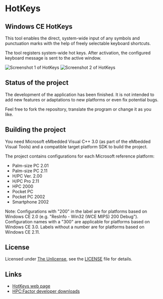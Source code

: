 # HotKeys #

## Windows CE HotKeys ##

This tool enables the direct, system-wide input of any symbols and punctuation marks with the help of freely selectable keyboard shortcuts.

The tool registers system-wide hot keys. After activation, the configured keyboard message is sent to the active window.

![Screenshot 1 of HotKeys](http://www.wolfgang-rolke.de/wince/hotkeys.gif) ![Screenshot 2 of HotKeys](http://www.wolfgang-rolke.de/wince/hotkey2.gif)

## Status of the project ##

The development of the application has been finished. It is not intended to add new features or adaptations to new platforms or even fix potential bugs.

Feel free to fork the repository, translate the program or change it as you like.

## Building the project ##

You need Microsoft eMbedded Visual C++ 3.0 (as part of the eMbedded Visual Tools) and a compatible target platform SDK to build the project.

The project contains configurations for each Microsoft reference platform:
* Palm-size PC 2.01
* Palm-size PC 2.11
* H/PC Ver. 2.00
* H/PC Pro 2.11
* HPC 2000
* Pocket PC
* Pocket PC 2002
* Smartphone 2002

Note: Configurations with "200" in the label are for platforms based on Windows CE 2.0 (e.g. "ResInfo - Win32 (WCE MIPS) 200 Debug"). Configuration names with a "300" are applicable for platforms based on Windows CE 3.0. Labels without a number are for platforms based on Windows CE 2.11.

## License ##

Licensed under [The Unlicense](https://unlicense.org/), see the [LICENSE](LICENSE) file for details.

## Links ##
- [HotKeys web page](http://www.wolfgang-rolke.de/wince/)
- [HPC:Factor developer downloads](https://www.hpcfactor.com/developer/)